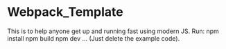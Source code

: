 # Webpack_Template
This is to help anyone get up and running fast using modern JS. Run: npm install npm build npm dev
 ... (Just delete the example code).
